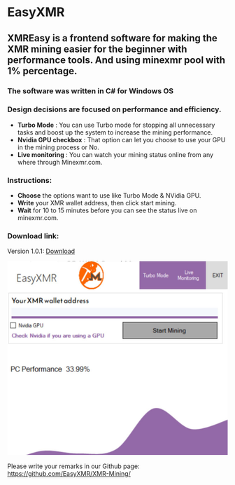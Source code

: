 # EasyXMR

## XMREasy is a frontend software for making the XMR mining easier for the beginner with performance tools. And using minexmr pool with 1% percentage.
### The software was  written in C# for Windows OS

### Design decisions are focused on performance and efficiency.
- **Turbo Mode** : You can use Turbo mode for stopping all unnecessary tasks and boost up the system to increase the mining performance.
- **Nvidia GPU checkbox** : That option can let you choose to use your GPU in the mining process or No.
- **Live monitoring** : You can watch your mining status online from any where through Minexmr.com.

### Instructions:
- **Choose** the options want to use like Turbo Mode & NVidia GPU.
- **Write** your XMR wallet address, then click start mining.
- **Wait** for 10 to 15 minutes before you can see the status live on minexmr.com.

### Download link:
Version 1.0.1: [Download](https://mega.nz/file/7mok3DgC#_x0umUc2Zm44WV5NQRQXmtMQaVhVBxngF2yrR5_Yu_U)



![alt text](https://raw.githubusercontent.com/EasyXMR/XMR-Mining/main/EasyXMR.JPG)



Please write your remarks in our Github page: https://github.com/EasyXMR/XMR-Mining/
